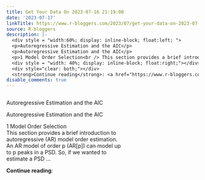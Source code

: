 ```yaml
---
title: Get Your Data On 2023-07-16 21:19:00
date: '2023-07-17'
linkTitle: https://www.r-bloggers.com/2023/07/get-your-data-on-2023-07-16-211900/
source: R-bloggers
description: |-
  <div style = "width:60%; display: inline-block; float:left; ">
  <p>Autoregressive Estimation and the AIC</p>
  <p>Autoregressive Estimation and the AIC</p>
  <p>1 Model Order Selection<br /> This section provides a brief introduction to autoregressive (AR) model order estimation. An AR model of order p (AR[p]) can model up to p peaks in a PSD. So, if we wanted to estimate a PSD ...</p></div>
  <div style = "width: 40%; display: inline-block; float:right;"></div>
  <div style="clear: both;"></div>
  <strong>Continue reading</strong>: <a href="https://www.r-bloggers.com/2023/07/get-your-data-on-2023-07-16-21190 ...
disable_comments: true
---
```

<div style = "width:60%; display: inline-block; float:left; ">
<p>Autoregressive Estimation and the AIC</p>
<p>Autoregressive Estimation and the AIC</p>
<p>1 Model Order Selection<br /> This section provides a brief introduction to autoregressive (AR) model order estimation. An AR model of order p (AR[p]) can model up to p peaks in a PSD. So, if we wanted to estimate a PSD ...</p></div>
<div style = "width: 40%; display: inline-block; float:right;"></div>
<div style="clear: both;"></div>
<strong>Continue reading</strong>: <a href="https://www.r-bloggers.com/2023/07/get-your-data-on-2023-07-16-21190 ...